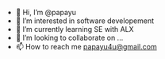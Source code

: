 - 👋 Hi, I’m @papayu
- 👀 I’m interested in software developement 
- 🌱 I’m currently learning SE with ALX
- 💞️ I’m looking to collaborate on ...
- 📫 How to reach me papayu4u@gmail.com

<!---
papayu/papayu is a ✨ special ✨ repository because its `README.md` (this file) appears on your GitHub profile.
You can click the Preview link to take a look at your changes.
--->
